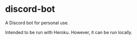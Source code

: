 # discord-bot
A Discord bot for personal use.

Intended to be run with Heroku. However, it can be run locally.
